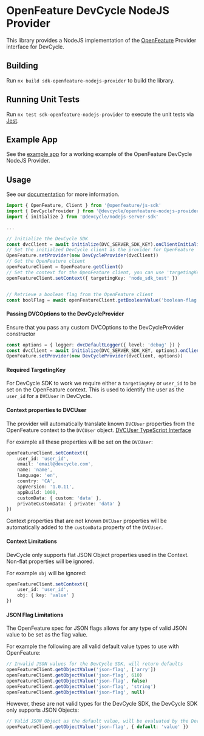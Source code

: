 # OpenFeature DevCycle NodeJS Provider

This library provides a NodeJS implementation of the [OpenFeature](https://openfeature.dev/) Provider interface for DevCycle.

## Building

Run `nx build sdk-openfeature-nodejs-provider` to build the library.

## Running Unit Tests

Run `nx test sdk-openfeature-nodejs-provider` to execute the unit tests via [Jest](https://jestjs.io).

## Example App

See the [example app](/examples/openfeature-nodejs) for a working example of the OpenFeature DevCycle NodeJS Provider.

## Usage

See our [documentation](https://docs.devcycle.com/sdk/server-side-sdks/node/) for more information.

```typescript
import { OpenFeature, Client } from '@openfeature/js-sdk'
import { DevCycleProvider } from '@devcycle/openfeature-nodejs-provider'
import { initialize } from '@devcycle/nodejs-server-sdk'

... 

// Initialize the DevCycle SDK
const dvcClient = await initialize(DVC_SERVER_SDK_KEY).onClientInitialized()
// Set the initialzed DevCycle client as the provider for OpenFeature
OpenFeature.setProvider(new DevCycleProvider(dvcClient))
// Get the OpenFeature client
openFeatureClient = OpenFeature.getClient()
// Set the context for the OpenFeature client, you can use 'targetingKey' or 'user_id'
openFeatureClient.setContext({ targetingKey: 'node_sdk_test' })


// Retrieve a boolean flag from the OpenFeature client
const boolFlag = await openFeatureClient.getBooleanValue('boolean-flag', false)
```

#### Passing DVCOptions to the DevCycleProvider

Ensure that you pass any custom DVCOptions to the DevCycleProvider constructor

```typescript
const options = { logger: dvcDefaultLogger({ level: 'debug' }) }
const dvcClient = await initialize(DVC_SERVER_SDK_KEY, options).onClientInitialized()
OpenFeature.setProvider(new DevCycleProvider(dvcClient, options))
```

#### Required TargetingKey

For DevCycle SDK to work we require either a `targetingKey` or `user_id` to be set on the OpenFeature context. 
This is used to identify the user as the `user_id` for a `DVCUser` in DevCycle.

#### Context properties to DVCUser

The provider will automatically translate known `DVCUser` properties from the OpenFeature context to the `DVCUser` object.
[DVCUser TypeScript Interface](https://github.com/DevCycleHQ/js-sdks/blob/main/sdk/nodejs/src/models/user.ts#L16)

For example all these properties will be set on the `DVCUser`:
```typescript
openFeatureClient.setContext({
    user_id: 'user_id',
    email: 'email@devcycle.com',
    name: 'name',
    language: 'en',
    country: 'CA',
    appVersion: '1.0.11',
    appBuild: 1000,
    customData: { custom: 'data' },
    privateCustomData: { private: 'data' }
})
```

Context properties that are not known `DVCUser` properties will be automatically 
added to the `customData` property of the `DVCUser`.

#### Context Limitations

DevCycle only supports flat JSON Object properties used in the Context. Non-flat properties will be ignored.

For example `obj` will be ignored: 
```typescript
openFeatureClient.setContext({
    user_id: 'user_id',
    obj: { key: 'value' }
})
```

#### JSON Flag Limitations

The OpenFeature spec for JSON flags allows for any type of valid JSON value to be set as the flag value.

For example the following are all valid default value types to use with OpenFeature:
```typescript
// Invalid JSON values for the DevCycle SDK, will return defaults
openFeatureClient.getObjectValue('json-flag', ['arry'])
openFeatureClient.getObjectValue('json-flag', 610)
openFeatureClient.getObjectValue('json-flag', false)
openFeatureClient.getObjectValue('json-flag', 'string')
openFeatureClient.getObjectValue('json-flag', null)
```

However, these are not valid types for the DevCycle SDK, the DevCycle SDK only supports JSON Objects:
```typescript
// Valid JSON Object as the default value, will be evaluated by the DevCycle SDK
openFeatureClient.getObjectValue('json-flag', { default: 'value' })
```
